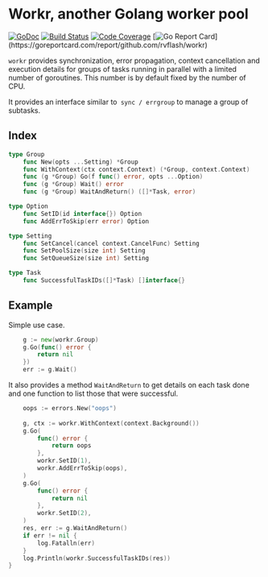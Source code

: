 # Workr, another Golang worker pool

[![GoDoc](https://godoc.org/github.com/rvflash/workr?status.svg)](https://godoc.org/github.com/rvflash/workr)
[![Build Status](https://api.travis-ci.com/rvflash/workr.svg?branch=main)](https://travis-ci.com/rvflash/workr?branch=main)
[![Code Coverage](https://codecov.io/gh/rvflash/workr/branch/main/graph/badge.svg)](https://codecov.io/gh/rvflash/workr)
[![Go Report Card](https://goreportcard.com/badge/github.com/rvflash/workr?)](https://goreportcard.com/report/github.com/rvflash/workr)


`workr` provides synchronization, error propagation, context cancellation and execution details 
for groups of tasks running in parallel with a limited number of goroutines.
This number is by default fixed by the number of CPU.

It provides an interface similar to` sync / errgroup` to manage a group of subtasks.


## Index 

```go
type Group
    func New(opts ...Setting) *Group
    func WithContext(ctx context.Context) (*Group, context.Context)
    func (g *Group) Go(f func() error, opts ...Option)
    func (g *Group) Wait() error
    func (g *Group) WaitAndReturn() ([]*Task, error)

type Option
    func SetID(id interface{}) Option
    func AddErrToSkip(err error) Option

type Setting
    func SetCancel(cancel context.CancelFunc) Setting
    func SetPoolSize(size int) Setting
    func SetQueueSize(size int) Setting

type Task
    func SuccessfulTaskIDs([]*Task) []interface{}
```


## Example

Simple use case.

```go
    g := new(workr.Group)
    g.Go(func() error {
        return nil
    })
    err := g.Wait()
````

It also provides a method `WaitAndReturn` to get details on each task done and one function to list those that were successful.

```go
    oops := errors.New("oops")
    
    g, ctx := workr.WithContext(context.Background())
	g.Go(
		func() error {
		    return oops
	    },
		workr.SetID(1),
		workr.AddErrToSkip(oops), 
	)
    g.Go(
        func() error {
            return nil
        },
        workr.SetID(2),
    )
	res, err := g.WaitAndReturn()
	if err != nil {
        log.Fatalln(err)
    }
	log.Println(workr.SuccessfulTaskIDs(res))
}
```